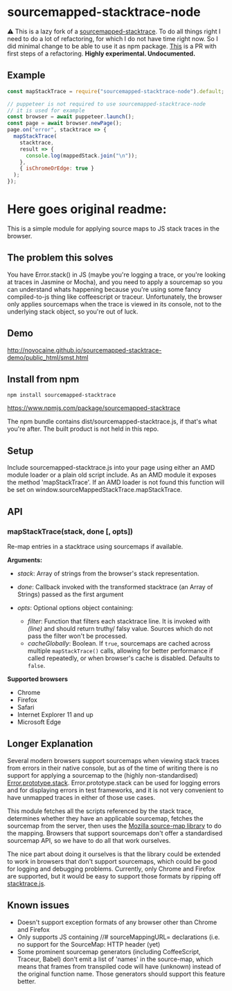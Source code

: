 # sourcemapped-stacktrace-node

⚠️ This is a lazy fork of a [sourcemapped-stacktrace](https://github.com/novocaine/sourcemapped-stacktrace). To do all things right I need to do a lot of refactoring, for which I do not have time right now. So I did minimal change to be able to use it as npm package. [This](https://github.com/novocaine/sourcemapped-stacktrace/pull/31) is a PR with first steps of a refactoring. **Highly experimental. Undocumented.**

## Example

```javascript
const mapStackTrace = require("sourcemapped-stacktrace-node").default;

// puppeteer is not required to use sourcemapped-stacktrace-node
// it is used for example
const browser = await puppeteer.launch();
const page = await browser.newPage();
page.on("error", stacktrace => {
  mapStackTrace(
    stacktrace,
    result => {
      console.log(mappedStack.join("\n"));
    },
    { isChromeOrEdge: true }
  );
});
```

# Here goes original readme:

This is a simple module for applying source maps to JS stack traces in the browser. 

## The problem this solves

You have Error.stack() in JS (maybe you're logging a trace, or you're looking at
traces in Jasmine or Mocha), and you need to apply a sourcemap so you can
understand whats happening because you're using some fancy compiled-to-js thing
like coffeescript or traceur. Unfortunately, the browser only applies sourcemaps when the
trace is viewed in its console, not to the underlying stack object, so you're
out of luck.

## Demo

http://novocaine.github.io/sourcemapped-stacktrace-demo/public_html/smst.html

## Install from npm

```
npm install sourcemapped-stacktrace
```

https://www.npmjs.com/package/sourcemapped-stacktrace

The npm bundle contains dist/sourcemapped-stacktrace.js, if that's what you're
after. The built product is not held in this repo.

## Setup

Include sourcemapped-stacktrace.js into your page using either an AMD module
loader or a plain old script include. As an AMD module it exposes the method
'mapStackTrace'. If an AMD loader is not found this function will be set on
window.sourceMappedStackTrace.mapStackTrace.

## API 

### mapStackTrace(stack, done [, opts])

Re-map entries in a stacktrace using sourcemaps if available.

**Arguments:**

- *stack*: Array of strings from the browser's stack representation. 

- *done*: Callback invoked with the transformed stacktrace (an Array of Strings) passed as the first argument

- *opts*: Optional options object containing:
  - *filter*: Function that filters each stacktrace line.
              It is invoked with _(line)_ and should return truthy/ falsy value.
              Sources which do not pass the filter won't be processed.
  - *cacheGlobally*: Boolean. If `true`, sourcemaps are cached across multiple `mapStackTrace()` calls,
                     allowing for better performance if called repeatedly, or when browser's cache is disabled.
                     Defaults to `false`.

**Supported browsers**
  - Chrome
  - Firefox
  - Safari
  - Internet Explorer 11 and up
  - Microsoft Edge

## Longer Explanation

Several modern browsers support sourcemaps when viewing stack traces from errors in their native console, but as of the time of writing there is no support for applying a sourcemap to the (highly non-standardised) [Error.prototype.stack](https://developer.mozilla.org/en-US/docs/Web/JavaScript/Reference/Global_Objects/Error/Stack). Error.prototype.stack can be used for logging errors and for displaying errors in test frameworks, and it is not very convenient to have unmapped traces in either of those use cases.

This module fetches all the scripts referenced by the stack trace, determines
whether they have an applicable sourcemap, fetches the sourcemap from the
server, then uses the [Mozilla source-map library](https://github.com/mozilla/source-map/) to do the mapping. Browsers that support sourcemaps don't offer a standardised sourcemap API, so we have to do all that work ourselves.

The nice part about doing it ourselves is that the library could be extended to
work in browsers that don't support sourcemaps, which could be good for
logging and debugging problems. Currently, only Chrome and Firefox are supported, but it
would be easy to support those formats by ripping off [stacktrace.js](https://github.com/stacktracejs/stacktrace.js/).

## Known issues

* Doesn't support exception formats of any browser other than Chrome and
  Firefox
* Only supports JS containing //# sourceMappingURL= declarations (i.e. no
  support for the SourceMap: HTTP header (yet)
* Some prominent sourcemap generators (including CoffeeScript, Traceur, Babel)
  don't emit a list of 'names' in the source-map, which means that frames from transpiled code will have (unknown) instead of the original function name. Those generators should support this feature better.
